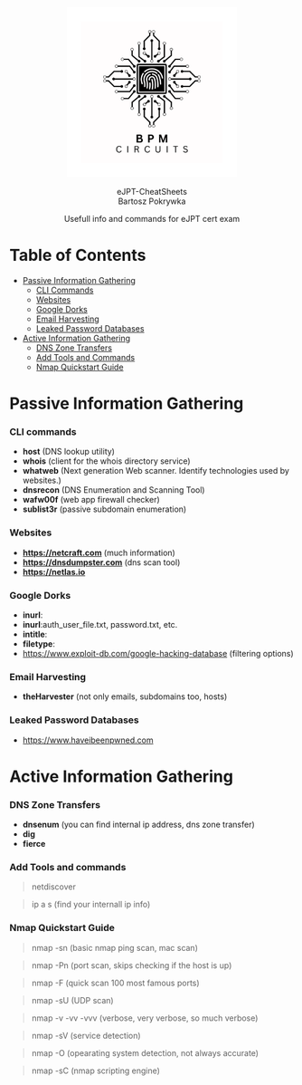 <p align="center">
    <img src="LogoBiggerBW.png" alt="BPM Circuits" width="300" />
</p>

<p align="center">
  eJPT-CheatSheets<br>
  Bartosz Pokrywka
</p>

<p align="center">
    Usefull info and commands for eJPT cert exam
</p>

# Table of Contents

- [Passive Information Gathering](#passive-information-gathering)
  - [CLI Commands](#cli-commands)
  - [Websites](#websites)
  - [Google Dorks](#google-dorks)
  - [Email Harvesting](#email-harvesting)
  - [Leaked Password Databases](#leaked-password-databases)
- [Active Information Gathering](#active-information-gathering)
  - [DNS Zone Transfers](#dns-zone-transfers)
  - [Add Tools and Commands](#add-tools-and-commands)
  - [Nmap Quickstart Guide](#nmap-quickstart-guide)


# Passive Information Gathering

### CLI commands

- **host** (DNS lookup utility)
- **whois** (client for the whois directory service)
- **whatweb** (Next generation Web scanner. Identify technologies used by websites.)
- **dnsrecon** (DNS Enumeration and Scanning Tool)
- **wafw00f** (web app firewall checker)
- **sublist3r** (passive subdomain enumeration)

### Websites
- **https://netcraft.com** (much information)
- **https://dnsdumpster.com** (dns scan tool)
- **https://netlas.io** 

### Google Dorks
- **inurl**:
- **inurl**:auth_user_file.txt, password.txt, etc.
- **intitle**:
- **filetype**:
- https://www.exploit-db.com/google-hacking-database (filtering options)

### Email Harvesting
- **theHarvester** (not only emails, subdomains too, hosts)

### Leaked Password Databases
- https://www.haveibeenpwned.com

# Active Information Gathering

### DNS Zone Transfers
- **dnsenum** (you can find internal ip address, dns zone transfer)
- **dig**
- **fierce**

### Add Tools and commands
> netdiscover

> ip a s (find your internall ip info)

### Nmap Quickstart Guide
> nmap -sn (basic nmap ping scan, mac scan)

> nmap -Pn (port scan, skips checking if the host is up)

> nmap -F (quick scan 100 most famous ports)

> nmap -sU (UDP scan)

> nmap -v -vv -vvv (verbose, very verbose, so much verbose)

> nmap -sV (service detection)

> nmap -O (opearating system detection, not always accurate)

> nmap -sC (nmap scripting engine)
